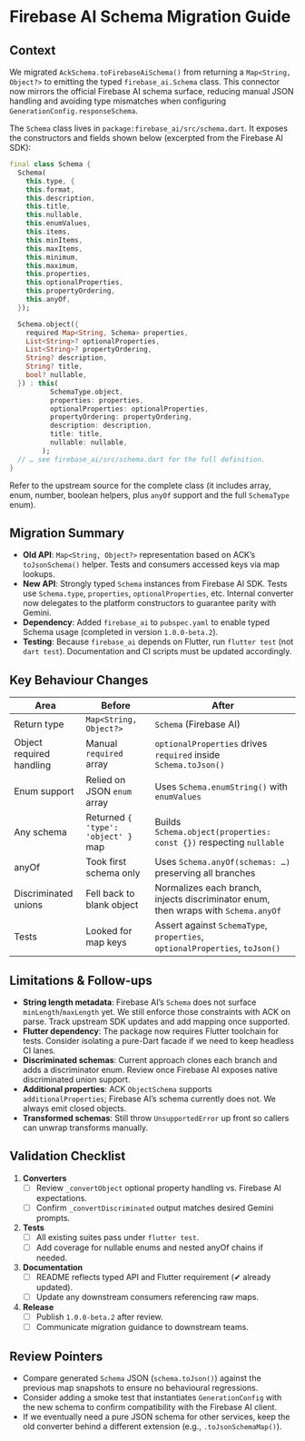 # Firebase AI Schema Migration Guide

## Context

We migrated `AckSchema.toFirebaseAiSchema()` from returning a `Map<String, Object?>`
to emitting the typed `firebase_ai.Schema` class. This connector now mirrors the
official Firebase AI schema surface, reducing manual JSON handling and avoiding
type mismatches when configuring `GenerationConfig.responseSchema`.

The `Schema` class lives in `package:firebase_ai/src/schema.dart`. It exposes the
constructors and fields shown below (excerpted from the Firebase AI SDK):

```dart
final class Schema {
  Schema(
    this.type, {
    this.format,
    this.description,
    this.title,
    this.nullable,
    this.enumValues,
    this.items,
    this.minItems,
    this.maxItems,
    this.minimum,
    this.maximum,
    this.properties,
    this.optionalProperties,
    this.propertyOrdering,
    this.anyOf,
  });

  Schema.object({
    required Map<String, Schema> properties,
    List<String>? optionalProperties,
    List<String>? propertyOrdering,
    String? description,
    String? title,
    bool? nullable,
  }) : this(
          SchemaType.object,
          properties: properties,
          optionalProperties: optionalProperties,
          propertyOrdering: propertyOrdering,
          description: description,
          title: title,
          nullable: nullable,
        );
  // … see firebase_ai/src/schema.dart for the full definition.
}
```

Refer to the upstream source for the complete class (it includes array, enum,
number, boolean helpers, plus `anyOf` support and the full `SchemaType` enum).

## Migration Summary

- **Old API**: `Map<String, Object?>` representation based on ACK’s
  `toJsonSchema()` helper. Tests and consumers accessed keys via map lookups.
- **New API**: Strongly typed `Schema` instances from Firebase AI SDK. Tests use
  `Schema.type`, `properties`, `optionalProperties`, etc. Internal converter now
  delegates to the platform constructors to guarantee parity with Gemini.
- **Dependency**: Added `firebase_ai` to `pubspec.yaml` to enable typed Schema
  usage (completed in version `1.0.0-beta.2`).
- **Testing**: Because `firebase_ai` depends on Flutter, run `flutter test`
  (not `dart test`). Documentation and CI scripts must be updated accordingly.

## Key Behaviour Changes

| Area | Before | After |
|------|--------|-------|
| Return type | `Map<String, Object?>` | `Schema` (Firebase AI) |
| Object required handling | Manual `required` array | `optionalProperties` drives `required` inside `Schema.toJson()` |
| Enum support | Relied on JSON `enum` array | Uses `Schema.enumString()` with `enumValues` |
| Any schema | Returned `{ 'type': 'object' }` map | Builds `Schema.object(properties: const {})` respecting `nullable` |
| anyOf | Took first schema only | Uses `Schema.anyOf(schemas: …)` preserving all branches |
| Discriminated unions | Fell back to blank object | Normalizes each branch, injects discriminator enum, then wraps with `Schema.anyOf` |
| Tests | Looked for map keys | Assert against `SchemaType`, `properties`, `optionalProperties`, `toJson()` |

## Limitations & Follow‑ups

- **String length metadata**: Firebase AI’s `Schema` does not surface
  `minLength`/`maxLength` yet. We still enforce those constraints with ACK on
  parse. Track upstream SDK updates and add mapping once supported.
- **Flutter dependency**: The package now requires Flutter toolchain for tests.
  Consider isolating a pure-Dart facade if we need to keep headless CI lanes.
- **Discriminated schemas**: Current approach clones each branch and adds a
  discriminator enum. Review once Firebase AI exposes native discriminated
  union support.
- **Additional properties**: ACK `ObjectSchema` supports `additionalProperties`;
  Firebase AI’s schema currently does not. We always emit closed objects.
- **Transformed schemas**: Still throw `UnsupportedError` up front so callers
  can unwrap transforms manually.

## Validation Checklist

1. **Converters**
   - [ ] Review `_convertObject` optional property handling vs. Firebase AI
         expectations.
   - [ ] Confirm `_convertDiscriminated` output matches desired Gemini prompts.
2. **Tests**
   - [ ] All existing suites pass under `flutter test`.
   - [ ] Add coverage for nullable enums and nested anyOf chains if needed.
3. **Documentation**
   - [ ] README reflects typed API and Flutter requirement (✔ already updated).
   - [ ] Update any downstream consumers referencing raw maps.
4. **Release**
   - [ ] Publish `1.0.0-beta.2` after review.
   - [ ] Communicate migration guidance to downstream teams.

## Review Pointers

- Compare generated `Schema` JSON (`schema.toJson()`) against the previous map
  snapshots to ensure no behavioural regressions.
- Consider adding a smoke test that instantiates `GenerationConfig` with the
  new schema to confirm compatibility with the Firebase AI client.
- If we eventually need a pure JSON schema for other services, keep the old
  converter behind a different extension (e.g., `.toJsonSchemaMap()`).

